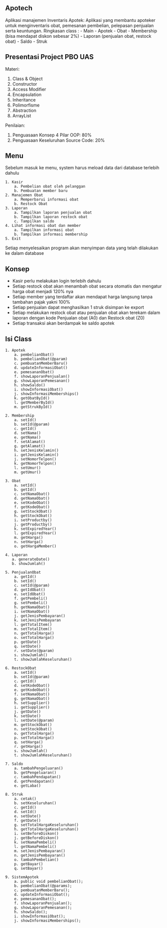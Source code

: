 
## Apotech
Aplikasi manajemen Inventaris Apotek: Aplikasi yang membantu apoteker untuk menginventaris obat, pemesanan pembelian, pelepasan penjualan serta keuntungan. Ringkasan class :
    - Main
    - Apotek
    - Obat
    - Membership (bisa mendapat diskon sebesar 2%)
    - Laporan (penjualan obat, restock obat)
    - Saldo
    - Struk

## Presentasi Project PBO UAS

Materi: 
1. Class & Object
2. Constructor
3. Access Modifier
4. Encapsulation
5. Inheritance
6. Polimorfisme
7. Abstraction
8. ArrayList

Penilaian: 
1. Penguasaan Konsep 4 Pilar OOP: 80%
2. Penguasaan Keseluruhan Source Code: 20%

## Menu
Sebelum masuk ke menu, system harus meload data dari database terlebih dahulu

    1. Kasir
        a. Pembelian obat oleh pelanggan
        b. Pembuatan member baru
    2. Manajemen Obat
        a. Memperbarui informasi obat
        b. Restock Obat
    3. Laporan 
        a. Tampilkan laporan penjualan obat
        b. Tampilkan laporan restock obat
        c. Tampilkan saldo
    4. Lihat informasi obat dan member
        a. Tampilkan informasi obat
        b. Tampilkan informasi membership
    5. Exit

Setiap menyelesaikan program akan menyimpan data yang telah dilakukan ke dalam database
## Konsep
- Kasir perlu melakukan login terlebih dahulu
- Setiap restock obat akan menambah obat secara otomatis dan mengatur harga obat menjadi 120% nya
- Setiap member yang terdaftar akan mendapat harga langsung tanpa tambahan pajak yakni 100%
- Setiap penjualan dapat menghasilkan 1 struk disimpan ke export
- Setiap melakukan restock obat atau penjualan obat akan terekam dalam laporan dengan kode Penjualan obat (A0) dan Restock obat (Z0)
- Setiap transaksi akan berdampak ke saldo apotek

## Isi Class
    
    1. Apotek
        a. pembelianObat()
        b. pembelianObat(@param)
        c. pembuatanMemberBaru()
        d. updateInformasiObat()
        e. pemesananObat()
        f. showLaporanPenjualan()
        g. showLaporanPemesanan()
        h. showSaldo()
        i. showInformasiObat()
        j. showInformasiMemberships()
        k. getObatById()
        l. getMemberById()
        m. getStrukById()
    
    2. Membership
        a. setId()
        b. setId(@param)
        c. getId()
        d. setNama()
        e. getNama()
        f. setAlamat()
        g. getAlamat()
        h. setJenisKelamin()
        i. getJenisKelamin()
        j. setNomorTelpon()
        k. getNomorTelpon()
        l. setUmur()
        m. getUmur()
    
    3. Obat
        a. setId()
        b. getId()
        c. setNamaObat()
        d. getNamaObat()
        e. setKodeObat()
        f. getKodeObat()
        g. setStockObat()
        h. getStockObat()
        i. setProductby()
        j. getProductby()
        k. setExpiredYear()
        l. getExpiredYear()
        m. getHarga()
        n. setHarga()
        o. getHargaMember()
    
    4. Laporan
       a. generateDate()
       b. showJumlah()
    
    5. PenjualanObat
        a. getId()
        b. setId()
        c. setId(@param)
        d. getIdObat()
        e. setIdObat()
        f. getPembeli()
        g. setPembeli()
        h. getNamaObat()
        i. setNamaObat()
        j. getJenisPembayaran()
        k. setJenisPembayaran
        l. getTotalItem()
        m. setTotalItem()
        n. getTotalHarga()
        o. setTotalHarga()
        p. getDate()
        q. setDate()
        r. setDate(@param)
        s. showJumlah()
        t. showJumlahKeseluruhan()
    
    6. RestockObat
        a. setId()
        b. setId(@param)
        c. getId()
        d. setKodeObat()
        e. getKodeObat()
        f. setNamaObat()
        g. getNamaObat()
        h. setSupplier()
        i. getSupplier()
        j. getDate()
        k. setDate()
        l. setDate(@param)
        m. getStockObat()
        n. setStockObat()
        o. getTotalHarga()
        p. setTotalHarga()
        q. setHarga()
        r. getHarga()
        s. showJumlah()
        t. showJumlahKeseluruhan()
    
    7. Saldo
        a. tambahPengeluaran()
        b. getPengeluaran()
        c. tambahPendapatan()
        d. getPendapatan()
        e. getLaba()
    
    8. Struk
        a. cetak()
        b. setKeseluruhan()
        c. getId()
        d. setId()
        e. setDate()
        f. getDate()
        g. setTotalHargaKeseluruhan()
        h. getTotalHargaKeseluruhan()
        i. setBeforeDiskon()
        j. getBeforeDiskon()
        k. setNamaPembeli()
        l. getNamaPembeli()
        m. setJenisPembayaran()
        n. getJenisPembayaran()
        o. tambahPembelian()
        p. getBayar()
        q. setBayar()

    9. SistemApotek
        a. public void pembelianObat();
        b. pembelianObat(@params);
        c. pembuatanMemberBaru();
        d. updateInformasiObat();
        e. pemesananObat();
        f. showLaporanPenjualan();
        g. showLaporanPemesanan();
        h. showSaldo();
        i. showInformasiObat();
        j. showInformasiMemberships();
